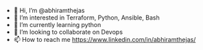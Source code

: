- 👋 Hi, I’m @abhiramthejas
- 👀 I’m interested in Terraform, Python, Ansible, Bash
- 🌱 I’m currently learning python
- 💞️ I’m looking to collaborate on Devops 
- 📫 How to reach me https://www.linkedin.com/in/abhiramthejas/

<!---
abhiramthejas/abhiramthejas is a ✨ special ✨ repository because its `README.md` (this file) appears on your GitHub profile.
You can click the Preview link to take a look at your changes.
--->
